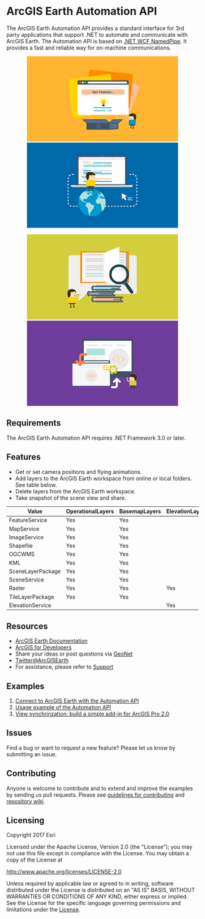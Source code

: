 # ArcGIS Earth Automation API
The ArcGIS Earth Automation API provides a standard interface for 3rd party applications that support .NET to automate and communicate with ArcGIS Earth. The Automation API is based on [.NET WCF NamedPipe](https://msdn.microsoft.com/en-us/library/system.servicemodel.netnamedpipebinding(v=vs.110).aspx). It provides a fast and reliable way for on-machine communications. 

<div  align="center">
   
[![Introduction](images/1_Intro.png "Introduction")](http://doc.arcgis.com/en/arcgis-earth/automation-api/get-started.htm) 
[![How To Use](images/2_Use.png "How To Use")](http://doc.arcgis.com/en/arcgis-earth/automation-api/use-api.htm)

</div> 

<div  align="center">
   
[![API Reference](images/3_Reference.png "API Reference")](http://doc.arcgis.com/en/arcgis-earth/automation-api/wcfnamedpipeipc-namespace.htm)
[![Samples](images/4_Samples.png "API Samples")](../../wiki)

</div>

## Requirements
The ArcGIS Earth Automation API requires .NET Framework 3.0 or later.

## Features
* Get or set camera positions and flying animations. 
* Add layers to the ArcGIS Earth workspace from online or local folders. See table below.
* Delete layers from the ArcGIS Earth workspace.
* Take snapshot of the scene view and share.

Value | OperationalLayers | BasemapLayers |ElevationLayers
----| ---- | ---- | ----
FeatureService | Yes | Yes |
MapService | Yes | Yes |
ImageService | Yes | Yes |
Shapefile | Yes | Yes |
OGCWMS | Yes | Yes |
KML | Yes | Yes |
SceneLayerPackage | Yes | Yes |
SceneService | Yes | Yes |
Raster | Yes | Yes | Yes
TileLayerPackage | Yes | Yes |
ElevationService | | | Yes

## Resources

* [ArcGIS Earth Documentation](http://doc.arcgis.com/en/arcgis-earth/)
* [ArcGIS for Developers](https://developers.arcgis.com/documentation/#extend)
* Share your ideas or post questions via [GeoNet](https://geonet.esri.com/groups/arcgis-earth)
* [Twitter@ArcGISEarth](https://twitter.com/arcgisearth?lang=en)
* For assistance, please refer to [Support](http://support.esri.com/en/)

## Examples

1. [Connect to ArcGIS Earth with the Automation API](../../wiki/Connect-to-ArcGIS-Earth)
2. [Usage example of the Automation API](../../wiki/Usage-example-of-the-Automation-API)
3. [View synchrinzation: build a simple add-in for ArcGIS Pro 2.0](../../wiki/View-synchronization)

## Issues
Find a bug or want to request a new feature? Please let us know by submitting an issue.

## Contributing
Anyone is welcome to contribute and to extend and improve the examples by sending us pull requests. Please see [guidelines for contributing](https://github.com/esri/contributing) and [repository wiki](../../wiki).

## Licensing
Copyright 2017 Esri

Licensed under the Apache License, Version 2.0 (the "License");
you may not use this file except in compliance with the License.
You may obtain a copy of the License at

   http://www.apache.org/licenses/LICENSE-2.0

Unless required by applicable law or agreed to in writing, software
distributed under the License is distributed on an "AS IS" BASIS,
WITHOUT WARRANTIES OR CONDITIONS OF ANY KIND, either express or implied.
See the License for the specific language governing permissions and
limitations under the [License](../../blob/master/LICENSE).
